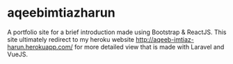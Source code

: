 # aqeebimtiazharun

A portfolio site for a brief introduction made using Bootstrap & ReactJS. This site ultimately redirect to my heroku website http://aqeeb-imtiaz-harun.herokuapp.com/ for more detailed view that is made with Laravel and VueJS.
